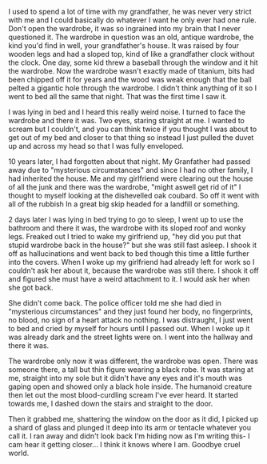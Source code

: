 I used to spend a lot of time with my grandfather, he was never very strict with me and I could basically do whatever I want he only ever had one rule. Don't open the wardrobe, it was so ingrained into my brain that I never questioned it. The wardrobe in question was an old, antique wardrobe, the kind you'd find in well, your grandfather's house.
 It was raised by four wooden legs and had a sloped top, kind of like a grandfather clock without the clock. One day, some kid threw a baseball through the window and it hit the wardrobe. Now the wardrobe wasn't exactly made of titanium, bits had been chipped off it for years and the wood was weak enough that the ball pelted a gigantic hole through the wardrobe. I didn't think anything of it so I went to bed all the same that night. That was the first time I saw it. 

I was lying in bed and I heard this really weird noise. I turned to face the wardrobe and there it was. Two eyes, staring straight at me. I wanted to scream but I couldn't, and you can think twice if you thought I was about to get out of my bed and closer to that thing so instead I just pulled the duvet up and across my head so that I was fully enveloped.

 10 years later, I had forgotten about that night. My Granfather had passed away due to "mysterious circumstances" and since I had no other family, I had inherited the house. Me and my girlfriend were clearing out the house of all the junk and there was the wardrobe, "might aswell get rid of it" I thought to myself looking at the dishevelled oak coubard. So off it went with all of the rubbish In a great big skip headed for a landfill or something. 

2 days later I was lying in bed trying to go to sleep, I went up to use the bathroom and there it was, the wardrobe with its sloped roof and wonky legs. Freaked out I tried to wake my girlfriend up, "hey did you put that stupid wardrobe back in the house?" but she was still fast asleep. I shook it off as hallucinations and went back to bed though this time a little further into the covers. When I woke up my girlfriend had already left for work so I couldn't ask her about it, because the wardrobe was still there. I shook it off and figured she must have a weird attachment to it. I would ask her when she got back.

She didn't come back. The police officer told me she had died in "mysterious circumstances" and they just found her body, no fingerprints, no blood, no sign of a heart attack no nothing. I was distraught, I just went to bed and cried by myself for hours until I passed out. When I woke up it was already dark and the street lights were on. I went into the hallway and there it was. 

The wardrobe only now it was different, the wardrobe was open. There was someone there, a tall but thin figure wearing a black robe. It was staring at me, straight into my sole but it didn't have any eyes and it's mouth was gaping open and showed only a black hole inside. The humanoid creature then let out the most blood-curdling scream I've ever heard. It started towards me, I dashed down the stairs and straight to the door. 

Then it grabbed me, shattering the window on the door as it did, I picked up a shard of glass and plunged it deep into its arm or tentacle whatever you call it. I ran away and didn't look back I'm hiding now as I'm writing this- I cam hear it getting closer... I think it knows where I am. Goodbye cruel world.